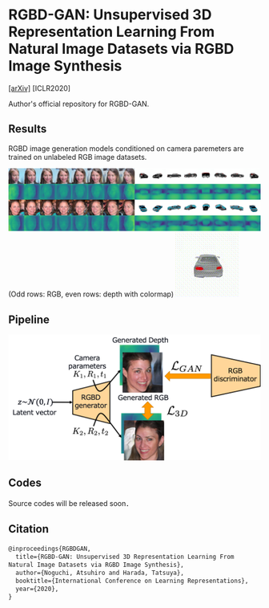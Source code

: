 # RGBD-GAN: Unsupervised 3D Representation Learning From Natural Image Datasets via RGBD Image Synthesis

[[arXiv]](https://arxiv.org/abs/1909.12573) [ICLR2020]

Author's official repository for RGBD-GAN.

## Results
RGBD image generation models conditioned on camera paremeters are trained on unlabeled RGB image datasets.

<img src="https://github.com/nogu-atsu/RGBD-GAN/blob/master/figs/overview.png">
(Odd rows: RGB, even rows: depth with colormap)


<img src="https://github.com/nogu-atsu/RGBD-GAN/blob/master/figs/output.gif">

## Pipeline
<img src="https://github.com/nogu-atsu/RGBD-GAN/blob/master/figs/pipeline.png" width="512">

## Codes
Source codes will be released soon．

## Citation
```
@inproceedings{RGBDGAN,
  title={RGBD-GAN: Unsupervised 3D Representation Learning From Natural Image Datasets via RGBD Image Synthesis},
  author={Noguchi, Atsuhiro and Harada, Tatsuya},
  booktitle={International Conference on Learning Representations},
  year={2020},
}
```
